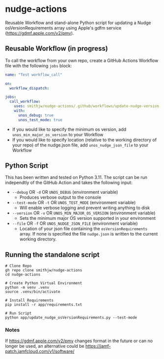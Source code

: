 # nudge-actions
Reusable Workflow and stand-alone Python script for updating a Nudge osVersionRequirements array using Apple's gdfm service (https://gdmf.apple.com/v2/pmv).

## Reusable Workflow (in progress)
To call the workflow from your own repo, create a GitHub Actions Workflow file with the following `jobs` block:

``` yaml
name: "Test workflow_call"

on:
  workflow_dispatch:

jobs:
  call_workflow:
    uses: smithjw/nudge-actions/.github/workflows/update-nudge-version.yml@main
    with:
      unos_debug: true
      unos_test_mode: true
```

- If you would like to specify the minimum os version, add `unos_min_major_os_version` to your Workflow
- If you would like to specify location (relative to the working directory of your repo) of the nudge.json file, add `unos_nudge_json_file` to your Workflow

## Python Script
This has been written and tested on Python 3.11. The script can be run independtly of the GitHub Action and takes the following input:

- `--debug` OR `-d` OR `UNOS_DEBUG` (environment variable)
  - Produces verbose output to the console
- `--test-mode` OR `-t` OR `UNOS_TEST_MODE` (environment variable)
  - Will enable verbose logging and prevent writing anything to disk
- `--version` OR `-v` OR `UNOS_MIN_MAJOR_OS_VERSION` (environment variable)
  - Sets the minimum major OS version supported in your environment
- `--file` OR `-f` OR `UNOS_NUDGE_JSON_FILE` (environment variable)
  - Location of your json file containing the `osVersionRequirements` array. If none is specified the file `nudge.json` is written to the current working directory.

## Running the standalone script

``` shell
# Clone Repo
gh repo clone smithjw/nudge-actions
cd nudge-actions

# Create Python Virtual Environment
python -m venv .venv
source .venv/bin/activate

# Install Requirements
pip install -r app/requirements.txt

# Run Script
python app/update_nudge_osVersionRequirements.py --test-mode
```

### Notes

If https://gdmf.apple.com/v2/pmv changes format in the future or can no longer be used, an alternative could be https://jamf-patch.jamfcloud.com/v1/software/
